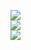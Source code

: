 ![](https://github-profile-trophy.vercel.app/?username=TaikiHoshika&theme=onedark&column=4)  
![](https://skillicons.dev/icons?i=js,ts,java,kotlin,cs,python,php,docker)  
![](https://skillicons.dev/icons?i=react,express,django,fastapi,laravel,mysql,postgres,azure)  
